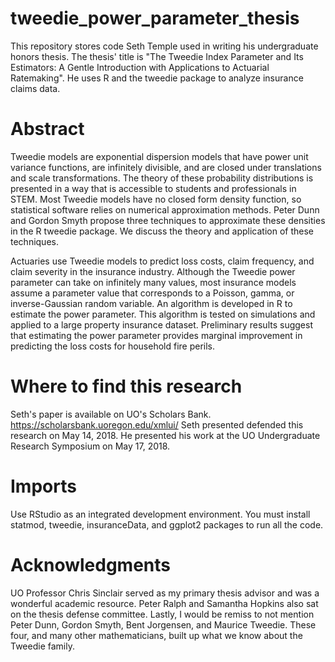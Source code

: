 # tweedie_power_parameter_thesis
This repository stores code Seth Temple used in writing his undergraduate honors thesis. The thesis' title is "The Tweedie Index Parameter and Its Estimators: A Gentle Introduction with Applications to Actuarial Ratemaking". He uses R and the tweedie package to analyze insurance claims data.

# Abstract

Tweedie models are exponential dispersion models that have power unit variance functions, are infinitely divisible, and are closed under translations and scale transformations. The theory of these probability distributions is presented in a way that is accessible to students and professionals in STEM. Most Tweedie models have no closed form density function, so statistical software relies on numerical approximation methods. Peter Dunn and Gordon Smyth propose three techniques to approximate these densities in the R tweedie package. We discuss the theory and application of these techniques.

Actuaries use Tweedie models to predict loss costs, claim frequency, and claim severity in the insurance industry. Although the Tweedie power parameter can take on infinitely many values, most insurance models assume a parameter value that corresponds to a Poisson, gamma, or inverse-Gaussian random variable. An algorithm is developed in R to estimate the power parameter. This algorithm is tested on simulations and applied to a large property insurance dataset. Preliminary results suggest that estimating the power parameter provides marginal improvement in predicting the loss costs for household fire perils.

# Where to find this research

Seth's paper is available on UO's Scholars Bank. https://scholarsbank.uoregon.edu/xmlui/
Seth presented defended this research on May 14, 2018. He presented his work at the UO Undergraduate Research Symposium on May 17, 2018.

# Imports

Use RStudio as an integrated development environment. You must install statmod, tweedie, insuranceData, and ggplot2 packages to run all the code.

# Acknowledgments

UO Professor Chris Sinclair served as my primary thesis advisor and was a wonderful academic resource. Peter Ralph and Samantha Hopkins also sat on the thesis defense committee. Lastly, I would be remiss to not mention Peter Dunn, Gordon Smyth, Bent Jorgensen, and Maurice Tweedie. These four, and many other mathematicians, built up what we know about the Tweedie family.
